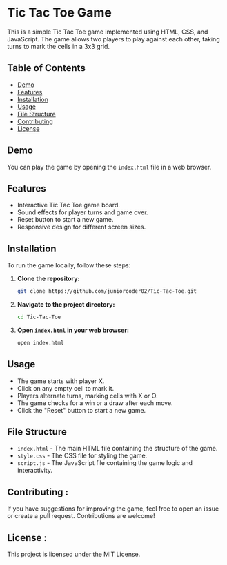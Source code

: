 # Tic Tac Toe Game

This is a simple Tic Tac Toe game implemented using HTML, CSS, and JavaScript. The game allows two players to play against each other, taking turns to mark the cells in a 3x3 grid.

## Table of Contents

- [Demo](#demo)
- [Features](#features)
- [Installation](#installation)
- [Usage](#usage)
- [File Structure](#file-structure)
- [Contributing](#contributing)
- [License](#license)

## Demo

You can play the game by opening the `index.html` file in a web browser.

## Features

- Interactive Tic Tac Toe game board.
- Sound effects for player turns and game over.
- Reset button to start a new game.
- Responsive design for different screen sizes.

## Installation

To run the game locally, follow these steps:

1. **Clone the repository:**
   ```sh
   git clone https://github.com/juniorcoder02/Tic-Tac-Toe.git
   ```
2. **Navigate to the project directory:**
   ```sh
   cd Tic-Tac-Toe
   ```
3. **Open `index.html` in your web browser:**
   ```sh
   open index.html
   ```

## Usage 

- The game starts with player X.
- Click on any empty cell to mark it.
- Players alternate turns, marking cells with X or O.
- The game checks for a win or a draw after each move.
- Click the "Reset" button to start a new game.

## File Structure

- `index.html` - The main HTML file containing the structure of the game.
- `style.css` - The CSS file for styling the game.
- `script.js` - The JavaScript file containing the game logic and interactivity.

## Contributing :

If you have suggestions for improving the game, feel free to open an issue or create a pull request. Contributions are welcome!

## License :

This project is licensed under the MIT License.

